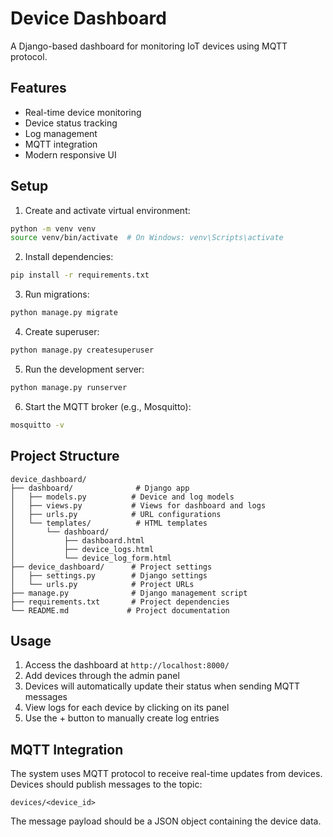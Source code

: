 # Device Dashboard

A Django-based dashboard for monitoring IoT devices using MQTT protocol.

## Features

- Real-time device monitoring
- Device status tracking
- Log management
- MQTT integration
- Modern responsive UI

## Setup

1. Create and activate virtual environment:
```bash
python -m venv venv
source venv/bin/activate  # On Windows: venv\Scripts\activate
```

2. Install dependencies:
```bash
pip install -r requirements.txt
```

3. Run migrations:
```bash
python manage.py migrate
```

4. Create superuser:
```bash
python manage.py createsuperuser
```

5. Run the development server:
```bash
python manage.py runserver
```

6. Start the MQTT broker (e.g., Mosquitto):
```bash
mosquitto -v
```

## Project Structure

```
device_dashboard/
├── dashboard/              # Django app
│   ├── models.py          # Device and log models
│   ├── views.py           # Views for dashboard and logs
│   ├── urls.py            # URL configurations
│   └── templates/          # HTML templates
│       └── dashboard/
│           ├── dashboard.html
│           ├── device_logs.html
│           └── device_log_form.html
├── device_dashboard/      # Project settings
│   ├── settings.py        # Django settings
│   └── urls.py            # Project URLs
├── manage.py              # Django management script
├── requirements.txt       # Project dependencies
└── README.md             # Project documentation
```

## Usage

1. Access the dashboard at `http://localhost:8000/`
2. Add devices through the admin panel
3. Devices will automatically update their status when sending MQTT messages
4. View logs for each device by clicking on its panel
5. Use the + button to manually create log entries

## MQTT Integration

The system uses MQTT protocol to receive real-time updates from devices. Devices should publish messages to the topic:

```
devices/<device_id>
```

The message payload should be a JSON object containing the device data.
